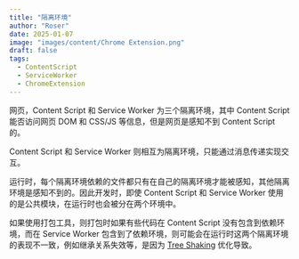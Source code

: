 ```yaml
---
title: "隔离环境"
author: "Roser"
date: 2025-01-07
image: "images/content/Chrome Extension.png"
draft: false
tags:
  - ContentScript
  - ServiceWorker
  - ChromeExtension
---
```

网页，Content Script 和 Service Worker 为三个隔离环境，其中 Content Script 能否访问网页 DOM 和 CSS/JS 等信息，但是网页是感知不到 Content Script 的。

Content Script 和 Service Worker 则相互为隔离环境，只能通过消息传递实现交互。

运行时，每个隔离环境依赖的文件都只有在自己的隔离环境才能被感知，其他隔离环境是感知不到的。因此开发时，即使 Content Script 和 Service Worker 使用的是公共模块，在运行时也会被分在两个环境中。

如果使用打包工具，则打包时如果有些代码在 Content Script 没有包含到依赖环境，而在 Service Worker 包含到了依赖环境，则可能会在运行时这两个隔离环境的表现不一致，例如继承关系失效等，是因为 [Tree Shaking](../../Webpack/Tree-Shaking) 优化导致。
